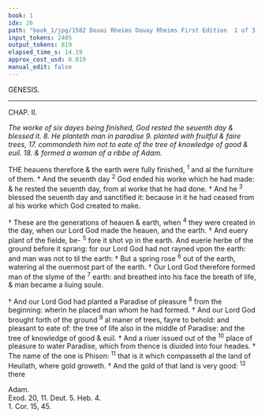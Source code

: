 ```yaml
---
book: 1
idx: 26
path: "book_1/jpg/1582 Douai Rheims Douay Rheims First Edition  1 of 3 1609 Old Testament.pdf-26.jpg"
input_tokens: 2405
output_tokens: 819
elapsed_time_s: 14.19
approx_cost_usd: 0.019
manual_edit: false
---
```

GENESIS.

---

CHAP. II.

*The worke of six dayes being finished, God rested the seuenth day & blessed it. 8. He planteth man in paradise 9. planted with fruitful & faire trees, 17. commandeth him not to eate of the tree of knowledge of good & euil. 18. & formed a woman of a ribbe of Adam.*

THE heauens therefore & the earth were fully finished, <sup>1</sup> and al the furniture of them. † And the seuenth day <sup>2</sup> God ended his worke which he had made: & he rested the seuenth day, from al worke that he had done. † And he <sup>3</sup> blessed the seuenth day and sanctified it: because in it he had ceased from al his worke which God created to make.

† These are the generations of heauen & earth, when <sup>4</sup> they were created in the day, when our Lord God made the heauen, and the earth. † And euery plant of the fielde, be- <sup>5</sup> fore it shot vp in the earth. And euerie herbe of the ground before it sprang: for our Lord God had not rayned vpon the earth: and man was not to til the earth: † But a spring rose <sup>6</sup> out of the earth, watering al the ouermost part of the earth. † Our Lord God therefore formed man of the slyme of the <sup>7</sup> earth: and breathed into his face the breath of life, & man became a liuing soule.

† And our Lord God had planted a Paradise of pleasure <sup>8</sup> from the beginning: wherin he placed man whom he had formed. † And our Lord God brought forth of the ground <sup>9</sup> al maner of trees, fayre to behold: and pleasant to eate of: the tree of life also in the middle of Paradise: and the tree of knowledge of good & euil. † And a riuer issued out of the <sup>10</sup> place of pleasure to water Paradise, which from thence is diuided into four heades. † The name of the one is Phison: <sup>11</sup> that is it which compasseth al the land of Heuilath, where gold groweth. † And the gold of that land is very good: <sup>12</sup> there

[^1]: Not al men & women commanded to marie.

[^2]: God createth not new kindes of creatures, yet worketh. Io. 5. 17. conseruing & gouernig al things and createth soules, graces, and glorie of the same kind S. Aug. li. 4 de Gen. ad lit. c. 12.

[^3]: Mans soule is immediatly created by God not produced of other substance as the soules of beastes and plants are.

[^4]: Whether this paradise be now extant is vncertaine, though it be certaine that Enoch and Elias are yet liuing in earth. S. Aug. li. 2. cont. Pe lag. c. 23. See Peretius. li. 3. q. 5. & li. 7. q. vltima.

<aside>Adam.</aside>

<aside>Exod. 20, 11. Deut. 5. Heb. 4.</aside>

<aside>1. Cor. 15, 45.</aside>